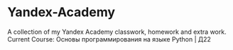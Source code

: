 # Yandex-Academy
A collection of my Yandex Academy classwork, homework and extra work.
Current Course: Основы программирования на языке Python | Д22
